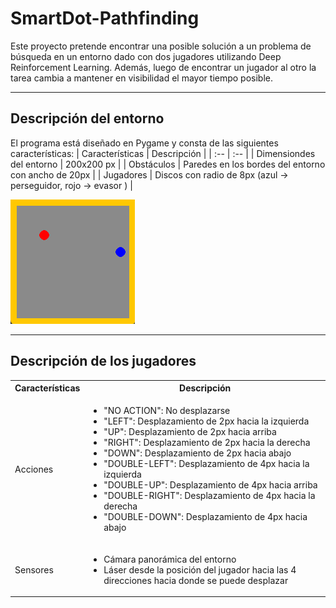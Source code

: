 # SmartDot-Pathfinding
Este proyecto pretende encontrar una posible solución a un problema de búsqueda en un entorno dado con dos jugadores utilizando Deep Reinforcement Learning. Además, luego de encontrar un jugador al otro la tarea cambia a mantener en visibilidad el mayor tiempo posible.

---

## Descripción del entorno
El programa está diseñado en Pygame y consta de las siguientes características:
| Características | Descripción |
| :-- | :-- |
| Dimensiondes del entorno | 200x200 px |
| Obstáculos | Paredes en los bordes del entorno con ancho de 20px |
| Jugadores | Discos con radio de 8px (azul &rarr; perseguidor, rojo &rarr; evasor ) |

<img src="result images/game environment.png" alt="Entorno"/>

---

## Descripción de los jugadores

<table>  
    <tr>
      <th>Características</th>
      <th>Descripción</th>
    </tr>
    <tr>
      <td>Acciones</td>
      <td>
        <ul>
          <li>"NO ACTION": No desplazarse</li>
          <li>"LEFT": Desplazamiento de 2px hacia la izquierda</li>
          <li>"UP": Desplazamiento de 2px hacia arriba</li>
          <li>"RIGHT": Desplazamiento de 2px hacia la derecha</li>
          <li>"DOWN": Desplazamiento de 2px hacia abajo</li>
          <li>"DOUBLE-LEFT": Desplazamiento de 4px hacia la izquierda</li>
          <li>"DOUBLE-UP": Desplazamiento de 4px hacia arriba</li>
          <li>"DOUBLE-RIGHT": Desplazamiento de 4px hacia la derecha</li>
          <li>"DOUBLE-DOWN": Desplazamiento de 4px hacia abajo</li>          
        </ul>
      </td>
    </tr>
  <tr>
    <td>Sensores</td>
    <td>
      <ul>
        <li>Cámara panorámica del entorno</li>
        <li>Láser desde la posición del jugador hacia las 4 direcciones hacia donde se puede desplazar</li>
      </ul>        
    </td>
  </tr>
</table>


